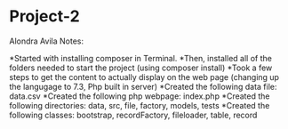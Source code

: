 # Project-2

Alondra Avila Notes:

*Started with installing composer in Terminal.
*Then, installed all of the folders needed to start the project (using composer install)
*Took a few steps to get the content to actually display on the web page (changing up the langugage to 7.3, Php built in server)
*Created the following data file: data.csv
*Created the following php webpage: index.php 
*Created the following directories: data, src, file, factory, models, tests
*Created the following classes: bootstrap, recordFactory, fileloader, table, record
